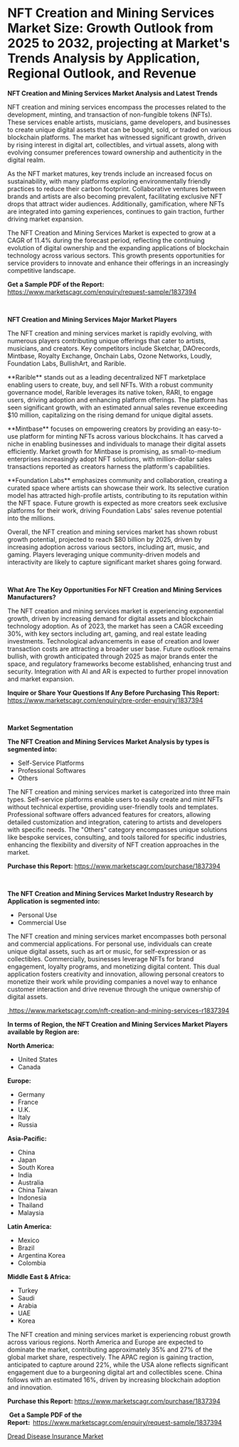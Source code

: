 <p><h1>NFT Creation and Mining Services Market Size: Growth Outlook from 2025 to 2032, projecting at Market's Trends Analysis by Application, Regional Outlook, and Revenue</h1></p><p><strong>NFT Creation and Mining Services Market Analysis and Latest Trends</strong></p>
<p><p>NFT creation and mining services encompass the processes related to the development, minting, and transaction of non-fungible tokens (NFTs). These services enable artists, musicians, game developers, and businesses to create unique digital assets that can be bought, sold, or traded on various blockchain platforms. The market has witnessed significant growth, driven by rising interest in digital art, collectibles, and virtual assets, along with evolving consumer preferences toward ownership and authenticity in the digital realm.</p><p>As the NFT market matures, key trends include an increased focus on sustainability, with many platforms exploring environmentally friendly practices to reduce their carbon footprint. Collaborative ventures between brands and artists are also becoming prevalent, facilitating exclusive NFT drops that attract wider audiences. Additionally, gamification, where NFTs are integrated into gaming experiences, continues to gain traction, further driving market expansion. </p><p>The NFT Creation and Mining Services Market is expected to grow at a CAGR of 11.4% during the forecast period, reflecting the continuing evolution of digital ownership and the expanding applications of blockchain technology across various sectors. This growth presents opportunities for service providers to innovate and enhance their offerings in an increasingly competitive landscape.</p></p>
<p><strong>Get a Sample PDF of the Report:&nbsp;</strong> <a href="https://www.marketscagr.com/enquiry/request-sample/1837394?utm_campaign=3135&utm_medium=2&utm_source=Github&utm_content=ia&utm_term=11032025&utm_id=nft-creation-and-mining-services">https://www.marketscagr.com/enquiry/request-sample/1837394</a></p>
<p>&nbsp;</p>
<p><strong>NFT Creation and Mining Services Major Market Players</strong></p>
<p><p>The NFT creation and mining services market is rapidly evolving, with numerous players contributing unique offerings that cater to artists, musicians, and creators. Key competitors include Sketchar, DAOrecords, Mintbase, Royalty Exchange, Onchain Labs, Ozone Networks, Loudly, Foundation Labs, BullishArt, and Rarible.</p><p>**Rarible** stands out as a leading decentralized NFT marketplace enabling users to create, buy, and sell NFTs. With a robust community governance model, Rarible leverages its native token, RARI, to engage users, driving adoption and enhancing platform offerings. The platform has seen significant growth, with an estimated annual sales revenue exceeding $10 million, capitalizing on the rising demand for unique digital assets.</p><p>**Mintbase** focuses on empowering creators by providing an easy-to-use platform for minting NFTs across various blockchains. It has carved a niche in enabling businesses and individuals to manage their digital assets efficiently. Market growth for Mintbase is promising, as small-to-medium enterprises increasingly adopt NFT solutions, with million-dollar sales transactions reported as creators harness the platform's capabilities.</p><p>**Foundation Labs** emphasizes community and collaboration, creating a curated space where artists can showcase their work. Its selective curation model has attracted high-profile artists, contributing to its reputation within the NFT space. Future growth is expected as more creators seek exclusive platforms for their work, driving Foundation Labs' sales revenue potential into the millions.</p><p>Overall, the NFT creation and mining services market has shown robust growth potential, projected to reach $80 billion by 2025, driven by increasing adoption across various sectors, including art, music, and gaming. Players leveraging unique community-driven models and interactivity are likely to capture significant market shares going forward.</p></p>
<p>&nbsp;</p>
<p><strong>What Are The Key Opportunities For NFT Creation and Mining Services Manufacturers?</strong></p>
<p><p>The NFT creation and mining services market is experiencing exponential growth, driven by increasing demand for digital assets and blockchain technology adoption. As of 2023, the market has seen a CAGR exceeding 30%, with key sectors including art, gaming, and real estate leading investments. Technological advancements in ease of creation and lower transaction costs are attracting a broader user base. Future outlook remains bullish, with growth anticipated through 2025 as major brands enter the space, and regulatory frameworks become established, enhancing trust and security. Integration with AI and AR is expected to further propel innovation and market expansion.</p></p>
<p><strong>Inquire or Share Your Questions If Any Before Purchasing This Report:</strong> <a href="https://www.marketscagr.com/enquiry/pre-order-enquiry/1837394?utm_campaign=3135&utm_medium=2&utm_source=Github&utm_content=ia&utm_term=11032025&utm_id=nft-creation-and-mining-services">https://www.marketscagr.com/enquiry/pre-order-enquiry/1837394</a></p>
<p>&nbsp;</p>
<p><strong>Market Segmentation</strong></p>
<p><strong>The NFT Creation and Mining Services Market Analysis by types is segmented into:</strong></p>
<p><ul><li>Self-Service Platforms</li><li>Professional Softwares</li><li>Others</li></ul></p>
<p><p>The NFT creation and mining services market is categorized into three main types. Self-service platforms enable users to easily create and mint NFTs without technical expertise, providing user-friendly tools and templates. Professional software offers advanced features for creators, allowing detailed customization and integration, catering to artists and developers with specific needs. The "Others" category encompasses unique solutions like bespoke services, consulting, and tools tailored for specific industries, enhancing the flexibility and diversity of NFT creation approaches in the market.</p></p>
<p><strong>Purchase this Report:&nbsp;</strong><a href="https://www.marketscagr.com/purchase/1837394?utm_campaign=3135&utm_medium=2&utm_source=Github&utm_content=ia&utm_term=11032025&utm_id=nft-creation-and-mining-services">https://www.marketscagr.com/purchase/1837394</a></p>
<p>&nbsp;</p>
<p><strong>The NFT Creation and Mining Services Market Industry Research by Application is segmented into:</strong></p>
<p><ul><li>Personal Use</li><li>Commercial Use</li></ul></p>
<p><p>The NFT creation and mining services market encompasses both personal and commercial applications. For personal use, individuals can create unique digital assets, such as art or music, for self-expression or as collectibles. Commercially, businesses leverage NFTs for brand engagement, loyalty programs, and monetizing digital content. This dual application fosters creativity and innovation, allowing personal creators to monetize their work while providing companies a novel way to enhance customer interaction and drive revenue through the unique ownership of digital assets.</p></p>
<p><a href="https://www.marketscagr.com/nft-creation-and-mining-services-r1837394?utm_campaign=3135&utm_medium=2&utm_source=Github&utm_content=ia&utm_term=11032025&utm_id=nft-creation-and-mining-services">&nbsp;https://www.marketscagr.com/nft-creation-and-mining-services-r1837394</a></p>
<p><strong>In terms of Region, the NFT Creation and Mining Services Market Players available by Region are:</strong></p>
<p>
    <p> <strong> North America: </strong>
        <ul>
            <li>United States</li>
            <li>Canada</li>
        </ul>
        </p> 
    <p> <strong> Europe: </strong>
        <ul>
            <li>Germany</li>
            <li>France</li>
            <li>U.K.</li>
            <li>Italy</li>
            <li>Russia</li>
        </ul>
        </p> 
    <p> <strong> Asia-Pacific: </strong>
        <ul>
            <li>China</li>
            <li>Japan</li>
            <li>South Korea</li>
            <li>India</li>
            <li>Australia</li>
            <li>China Taiwan</li>
            <li>Indonesia</li>
            <li>Thailand</li>
            <li>Malaysia</li>
        </ul>
        </p> 
    <p> <strong> Latin America: </strong>
        <ul>
            <li>Mexico</li>
            <li>Brazil</li>
            <li>Argentina Korea</li>
            <li>Colombia</li>
        </ul>
        </p> 
    <p> <strong> Middle East & Africa: </strong>
        <ul>
            <li>Turkey</li>
            <li>Saudi</li>
            <li>Arabia</li>
            <li>UAE</li>
            <li>Korea</li>
        </ul>
    </p>
    </p>
<p><p>The NFT creation and mining services market is experiencing robust growth across various regions. North America and Europe are expected to dominate the market, contributing approximately 35% and 27% of the global market share, respectively. The APAC region is gaining traction, anticipated to capture around 22%, while the USA alone reflects significant engagement due to a burgeoning digital art and collectibles scene. China follows with an estimated 16%, driven by increasing blockchain adoption and innovation.</p></p>
<p><strong>Purchase this Report: </strong><a href="https://www.marketscagr.com/purchase/1837394?utm_campaign=3135&utm_medium=2&utm_source=Github&utm_content=ia&utm_term=11032025&utm_id=nft-creation-and-mining-services">https://www.marketscagr.com/purchase/1837394</a></p>
<p>&nbsp;<strong>Get a Sample PDF of the Report:&nbsp;&nbsp;</strong><a href="https://www.marketscagr.com/enquiry/request-sample/1837394?utm_campaign=3135&utm_medium=2&utm_source=Github&utm_content=ia&utm_term=11032025&utm_id=nft-creation-and-mining-services">https://www.marketscagr.com/enquiry/request-sample/1837394</a></p>
<p><strong></strong></p>
<p><p><a href="https://github.com/plawragarile/Market-Research-Report-List-1/blob/main/dread-disease-insurance-market.md?utm_campaign=3135&utm_medium=2&utm_source=Github&utm_content=ia&utm_term=11032025&utm_id=nft-creation-and-mining-services">Dread Disease Insurance Market</a></p></p>